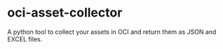 # oci-asset-collector
A python tool to collect your assets in OCI and return them as JSON and EXCEL files.

